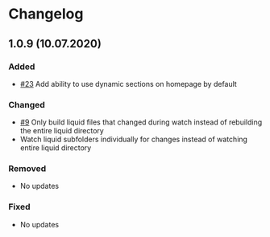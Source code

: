# Changelog

## 1.0.9 (10.07.2020)

### Added

- [#23](https://github.com/WorkshopCLI/workshop-advanced-gulp/issues/23) Add ability to use dynamic sections on homepage by default

### Changed

- [#9](https://github.com/WorkshopCLI/workshop-advanced-gulp/issues/9) Only build liquid files that changed during watch instead of rebuilding the entire liquid directory
- Watch liquid subfolders individually for changes instead of watching entire liquid directory

### Removed

- No updates

### Fixed

- No updates